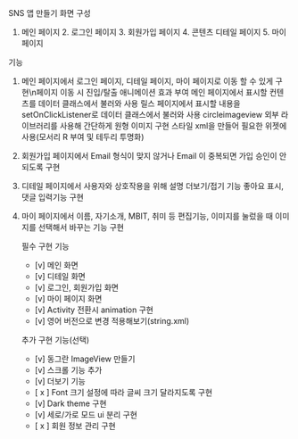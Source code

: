 SNS 앱 만들기 
화면 구성 
1. 메인 페이지 2. 로그인 페이지 3. 회원가입 페이지 4. 콘텐츠 디테일 페이지 5. 마이 페이지

기능 

1. 메인 페이지에서 로그인 페이지, 디테일 페이지, 마이 페이지로 이동 할 수 있게 구현\n페이지 이동 시 진입/탈출 애니메이션 효과 부여
메인 페이지에서 표시할 컨텐츠를 데이터 클래스에서 불러와 사용
릴스 페이지에서 표시할 내용을 setOnClickListener로 데이터 클래스에서 불러와 사용
circleimageview 외부 라이브러리를 사용해 간단하게 원형 이미지 구현
스타일 xml을 만들어 필요한 위젯에 사용(모서리 R 부여 및 테두리 투명화)
   
3. 회원가입 페이지에서 Email 형식이 맞지 않거나 Email 이 중복되면 가입 승인이 안되도록 구현
4. 디테일 페이지에서 사용자와 상호작용을 위해 설명 더보기/접기 기능 좋아요 표시, 댓글 입력기능 구현
5. 마이 페이지에서 이름, 자기소개, MBIT, 취미 등 편집기능, 이미지를 눌렀을 때 이미지를 선택해서 바꾸는 기능 구현

     필수 구현 기능
    - [v]  메인 화면
    - [v]  디테일 화면
    - [v]  로그인, 회원가입 화면
    - [v]  마이 페이지 화면
    - [v]  Activity 전환시 animation 구현
    - [v]  영어 버전으로 변경 적용해보기(string.xml)
      
    추가 구현 기능(선택)
    - [v]  동그란 ImageView 만들기
    - [v]  스크롤 기능 추가
    - [v]  더보기 기능
    - [ x ]  Font 크기 설정에 따라 글씨 크기 달라지도록 구현
    - [v]  Dark theme 구현
    - [v]  세로/가로 모드 ui 분리 구현
    - [ x ]  회원 정보 관리 구현
 
